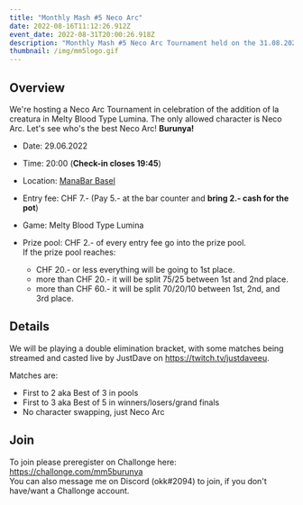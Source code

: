 ```yaml
---
title: "Monthly Mash #5 Neco Arc"
date: 2022-08-16T11:12:26.912Z
event_date: 2022-08-31T20:00:26.918Z
description: "Monthly Mash #5 Neco Arc Tournament held on the 31.08.2022 in ManaBar Basel."
thumbnail: /img/mm5logo.gif
---
```

## Overview

We're hosting a Neco Arc Tournament in celebration of the addition of la creatura in Melty Blood Type Lumina. The only allowed character is Neco Arc. Let's see who's the best Neco Arc! **Burunya!** 

* Date: 29.06.2022
* Time: 20:00 (**Check-in closes 19:45**)
* Location: [ManaBar Basel](https://manabar.ch/)
* Entry fee: CHF 7.- (Pay 5.- at the bar counter and **bring 2.- cash for the pot**)
* Game: Melty Blood Type Lumina
* Prize pool: CHF 2.- of every entry fee go into the prize pool.\
  If the prize pool reaches:

  * CHF 20.- or less everything will be going to 1st place.
  * more than CHF 20.- it will be split 75/25 between 1st and 2nd place.
  * more than CHF 60.- it will be split 70/20/10 between 1st, 2nd, and 3rd place.

## Details

We will be playing a double elimination bracket, with some matches being streamed and casted live by JustDave on <https://twitch.tv/justdaveeu>.

Matches are:

* First to 2 aka Best of 3 in pools
* First to 3 aka Best of 5 in winners/losers/grand finals
* No character swapping, just Neco Arc

## Join

To join please preregister on Challonge here: <https://challonge.com/mm5burunya>[](https://challonge.com/mm5burunya)\
You can also message me on Discord (okk#2094) to join, if you don't have/want a Challonge account.